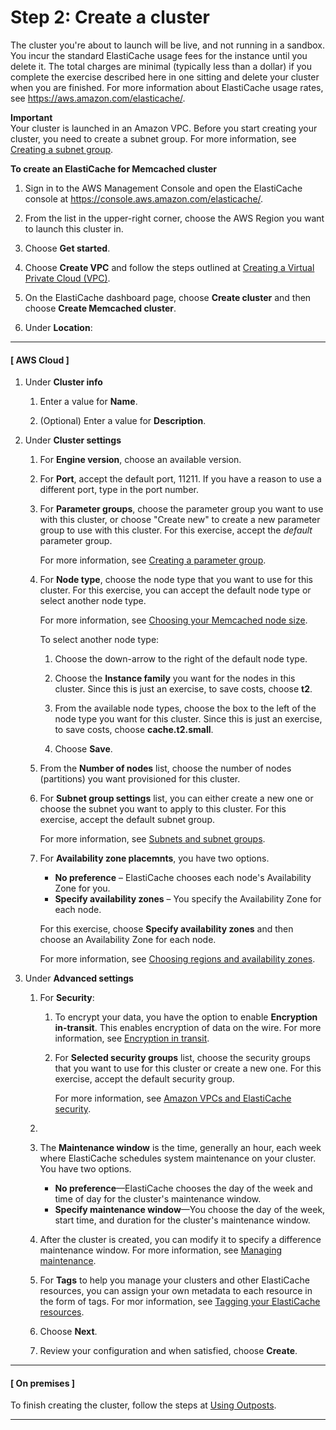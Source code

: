 # Step 2: Create a cluster<a name="GettingStarted.CreateCluster"></a>

The cluster you're about to launch will be live, and not running in a sandbox\. You incur the standard ElastiCache usage fees for the instance until you delete it\. The total charges are minimal \(typically less than a dollar\) if you complete the exercise described here in one sitting and delete your cluster when you are finished\. For more information about ElastiCache usage rates, see [https://aws\.amazon\.com/elasticache/](https://aws.amazon.com/elasticache/)\.

**Important**  
Your cluster is launched in an Amazon VPC\. Before you start creating your cluster, you need to create a subnet group\. For more information, see [Creating a subnet group](SubnetGroups.Creating.md)\.

**To create an ElastiCache for Memcached cluster**

1. Sign in to the AWS Management Console and open the ElastiCache console at [ https://console\.aws\.amazon\.com/elasticache/](https://console.aws.amazon.com/elasticache/)\.

1. From the list in the upper\-right corner, choose the AWS Region you want to launch this cluster in\.

1. Choose **Get started**\.

1. Choose **Create VPC** and follow the steps outlined at [Creating a Virtual Private Cloud \(VPC\)](https://docs.aws.amazon.com/AmazonElastiCache/latest/mem-ug/VPCs.CreatingVPC.html)\.

1. On the ElastiCache dashboard page, choose **Create cluster** and then choose **Create Memcached cluster**\.

1. Under **Location**:

------
#### [ AWS Cloud  ]

   1. Under **Cluster info**

      1. Enter a value for **Name**\. 

      1. \(Optional\) Enter a value for **Description**\.

   1. Under **Cluster settings**

      1. For **Engine version**, choose an available version\.

      1. For **Port**, accept the default port, 11211\. If you have a reason to use a different port, type in the port number\.

      1. For **Parameter groups**, choose the parameter group you want to use with this cluster, or choose "Create new" to create a new parameter group to use with this cluster\. For this exercise, accept the *default* parameter group\.

         For more information, see [Creating a parameter group](ParameterGroups.Creating.md)\.

      1. For **Node type**, choose the node type that you want to use for this cluster\. For this exercise, you can accept the default node type or select another node type\.

         For more information, see [Choosing your Memcached node size](nodes-select-size.md#CacheNodes.SelectSize)\.

         To select another node type:

         1. Choose the down\-arrow to the right of the default node type\.

         1. Choose the **Instance family** you want for the nodes in this cluster\. Since this is just an exercise, to save costs, choose **t2**\.

         1. From the available node types, choose the box to the left of the node type you want for this cluster\. Since this is just an exercise, to save costs, choose **cache\.t2\.small**\.

         1. Choose **Save**\.

      1. From the **Number of nodes** list, choose the number of nodes \(partitions\) you want provisioned for this cluster\.

      1. For **Subnet group settings** list, you can either create a new one or choose the subnet you want to apply to this cluster\. For this exercise, accept the default subnet group\.

         For more information, see [Subnets and subnet groups](SubnetGroups.md)\.

      1. For **Availability zone placemnts**, you have two options\.
         + **No preference** – ElastiCache chooses each node's Availability Zone for you\.
         + **Specify availability zones** – You specify the Availability Zone for each node\.

         For this exercise, choose **Specify availability zones** and then choose an Availability Zone for each node\.

         For more information, see [Choosing regions and availability zones](RegionsAndAZs.md)\.

   1. Under **Advanced settings**

      1. For **Security**: 

         1. To encrypt your data, you have the option to enable **Encryption in\-transit**\. This enables encryption of data on the wire\. For more information, see [Encryption in transit](https://docs.aws.amazon.com/AmazonElastiCache/latest/mem-ug/in-transit-encryption.html)\.

         1. For **Selected security groups** list, choose the security groups that you want to use for this cluster or create a new one\. For this exercise, accept the default security group\.

            For more information, see [Amazon VPCs and ElastiCache security](VPCs.md)\.

      1. 

         1. The **Maintenance window** is the time, generally an hour, each week where ElastiCache schedules system maintenance on your cluster\. You have two options\.
            + **No preference**—ElastiCache chooses the day of the week and time of day for the cluster's maintenance window\.
            + **Specify maintenance window**—You choose the day of the week, start time, and duration for the cluster's maintenance window\.

         1. After the cluster is created, you can modify it to specify a difference maintenance window\. For more information, see [Managing maintenance](maintenance-window.md)\.

      1. For **Tags** to help you manage your clusters and other ElastiCache resources, you can assign your own metadata to each resource in the form of tags\. For mor information, see [Tagging your ElastiCache resources](https://docs.aws.amazon.com/AmazonElastiCache/latest/mem-ug/Tagging-Resources.html)\.

      1. Choose **Next**\.

      1. Review your configuration and when satisfied, choose **Create**\.

------
#### [ On premises ]

   To finish creating the cluster, follow the steps at [Using Outposts](https://docs.aws.amazon.com/AmazonElastiCache/latest/mem-ug/ElastiCache-Outposts.html)\.

------